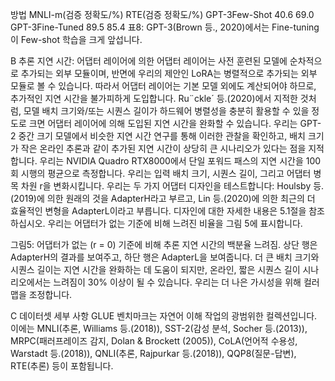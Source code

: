 방법 MNLI-m(검증 정확도/%) RTE(검증 정확도/%)
GPT-3Few-Shot 40.6 69.0
GPT-3Fine-Tuned 89.5 85.4
표8: GPT-3(Brown 등., 2020)에서는 Fine-tuning이 Few-shot 학습을 크게 앞섭니다.

B 추론 지연 시간: 어댑터 레이어에 의한
어댑터 레이어는 사전 훈련된 모델에 순차적으로 추가되는 외부 모듈이며, 반면에 우리의 제안인 LoRA는 병렬적으로 추가되는 외부 모듈로 볼 수 있습니다. 따라서 어댑터 레이어는 기본 모델 외에도 계산되어야 하므로, 추가적인 지연 시간을 불가피하게 도입합니다. Ru¨ckle´ 등.(2020)에서 지적한 것처럼, 모델 배치 크기와/또는 시퀀스 길이가 하드웨어 병렬성을 충분히 활용할 수 있을 정도로 크면 어댑터 레이어에 의해 도입된 지연 시간을 완화할 수 있습니다. 우리는 GPT-2 중간 크기 모델에서 비슷한 지연 시간 연구를 통해 이러한 관찰을 확인하고, 배치 크기가 작은 온라인 추론과 같이 추가된 지연 시간이 상당히 큰 시나리오가 있다는 점을 지적합니다.
우리는 NVIDIA Quadro RTX8000에서 단일 포워드 패스의 지연 시간을 100회 시행의 평균으로 측정합니다. 우리는 입력 배치 크기, 시퀀스 길이, 그리고 어댑터 병목 차원 r을 변화시킵니다. 우리는 두 가지 어댑터 디자인을 테스트합니다: Houlsby 등.(2019)에 의한 원래의 것을 AdapterH라고 부르고, Lin 등.(2020)에 의한 최근의 더 효율적인 변형을 AdapterL이라고 부릅니다. 디자인에 대한 자세한 내용은 5.1절을 참조하십시오. 우리는 어댑터가 없는 기준에 비해 느려진 비율을 그림 5에 표시합니다.

그림5: 어댑터가 없는 (r = 0) 기준에 비해 추론 지연 시간의 백분율 느려짐. 상단 행은 AdapterH의 결과를 보여주고, 하단 행은 AdapterL을 보여줍니다. 더 큰 배치 크기와 시퀀스 길이는 지연 시간을 완화하는 데 도움이 되지만, 온라인, 짧은 시퀀스 길이 시나리오에서는 느려짐이 30% 이상이 될 수 있습니다. 우리는 더 나은 가시성을 위해 컬러맵을 조정합니다.

C 데이터셋 세부 사항
GLUE 벤치마크는 자연어 이해 작업의 광범위한 컬렉션입니다. 이에는 MNLI(추론, Williams 등.(2018)), SST-2(감성 분석, Socher 등.(2013)), MRPC(패러프레이즈 감지, Dolan & Brockett (2005)), CoLA(언어적 수용성, Warstadt 등.(2018)), QNLI(추론, Rajpurkar 등.(2018)), QQP8(질문-답변), RTE(추론) 등이 포함됩니다.